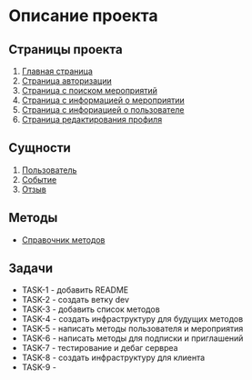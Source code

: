 # Описание проекта

## Страницы проекта
1. [Главная страница](pages/1_main)
2. [Страница авторизации](pages/2_auth)
3. [Страница с поиском мероприятий](pages/3_search)
4. [Страница с информацией о мероприятии](pages/4_event)
5. [Страница с инфориацией о пользователе](pages/5_user)
6. [Страница редактирования профиля](pages/5.1_user)

## Сущности 
1. [Пользователь](entity/user)
2. [Событие](entity/event)
3. [Отзыв](entity/review)

## Методы
- [Справочник методов](methods)

## Задачи
- TASK-1 - добавить README
- TASK-2 - создать ветку dev
- TASK-3 - добавить список методов
- TASK-4 - создать инфраструктуру для будущих методов
- TASK-5 - написать методы пользователя и мероприятия
- TASK-6 - написать методы для подписки и приглашений
- TASK-7 - тестирование и дебаг сервреа
- TASK-8 - создать инфраструктуру для клиента
- TASK-9 - 